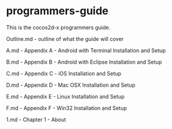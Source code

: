 programmers-guide
=================

This is the cocos2d-x programmers guide.

Outline.md - outline of what the guide will cover

A.md - Appendix A - Android with Terminal Installation and Setup

B.md - Appendix B - Android with Eclipse Installation and Setup

C.md - Appendix C - iOS Installation and Setup

D.md - Appendix D - Mac OSX Installation and Setup

E.md - Appendix E - Linux Installation and Setup

F.md - Appendix F - Win32 Installation and Setup

1.md - Chapter 1 - About
